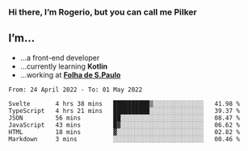 ### Hi there, I’m Rogerio, but you can call me Pilker

## I’m…
- …a front-end developer
- …currently learning **Kotlin**
- …working at [**Folha de S.Paulo**](https://www.folha.com.br/)

<!--START_SECTION:waka-->

```text
From: 24 April 2022 - To: 01 May 2022

Svelte       4 hrs 38 mins   ██████████▒░░░░░░░░░░░░░░   41.98 %
TypeScript   4 hrs 21 mins   ██████████░░░░░░░░░░░░░░░   39.37 %
JSON         56 mins         ██░░░░░░░░░░░░░░░░░░░░░░░   08.47 %
JavaScript   43 mins         █▓░░░░░░░░░░░░░░░░░░░░░░░   06.62 %
HTML         18 mins         ▓░░░░░░░░░░░░░░░░░░░░░░░░   02.82 %
Markdown     3 mins          ░░░░░░░░░░░░░░░░░░░░░░░░░   00.46 %
```

<!--END_SECTION:waka-->
